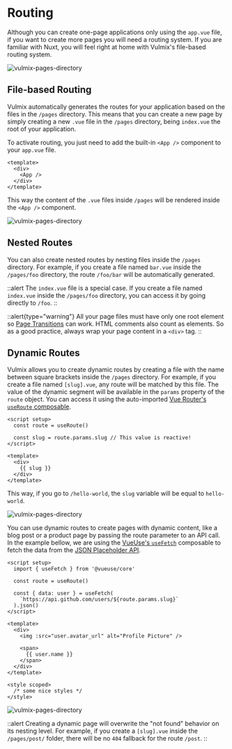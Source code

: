 # Routing

Although you can create one-page applications only using the `app.vue` file, if you want to create more pages you will need a routing system. If you are familiar with Nuxt, you will feel right at home with Vulmix's file-based routing system.

![vulmix-pages-directory](/img/vulmix-file-routing-page-index.png)

## File-based Routing

Vulmix automatically generates the routes for your application based on the files in the `/pages` directory. This means that you can create a new page by simply creating a new `.vue` file in the `/pages` directory, being `index.vue` the root of your application.

To activate routing, you just need to add the built-in `<App />` component to your `app.vue` file.

```vue [app.vue] {3}
<template>
  <div>
    <App />
  </div>
</template>
```

This way the content of the `.vue` files inside `/pages` will be rendered inside the `<App />` component.

![vulmix-pages-directory](/img/vulmix-file-routing-page-index-rendered.png)

## Nested Routes

You can also create nested routes by nesting files inside the `/pages` directory. For example, if you create a file named `bar.vue` inside the `/pages/foo` directory, the route `/foo/bar` will be automatically generated.

::alert
The `index.vue` file is a special case. If you create a file named `index.vue` inside the `/pages/foo` directory, you can access it by going directly to `/foo`.
::

::alert{type="warning"}
All your page files must have only one root element so [Page Transitions](/guide/features/page-transitions) can work. HTML comments also count as elements. So as a good practice, always wrap your page content in a `<div>` tag.
::

## Dynamic Routes

Vulmix allows you to create dynamic routes by creating a file with the name between square brackets inside the `/pages` directory. For example, if you create a file named `[slug].vue`, any route will be matched by this file. The value of the dynamic segment will be available in the `params` property of the `route` object. You can access it using the auto-imported <a href="https://router.vuejs.org/guide/advanced/composition-api.html" target="_blank" rel="nofollow noreferrer noopener">Vue Router's `useRoute` composable</a>.

```vue [pages/[slug].vue] {2-4}
<script setup>
  const route = useRoute()

  const slug = route.params.slug // This value is reactive!
</script>

<template>
  <div>
    {{ slug }}
  </div>
</template>
```

This way, if you go to `/hello-world`, the `slug` variable will be equal to `hello-world`.

![vulmix-pages-directory](/img/vulmix-file-routing-dynamic-rendered.png)

You can use dynamic routes to create pages with dynamic content, like a blog post or a product page by passing the route parameter to an API call. In the example bellow, we are using the <a href="https://vueuse.org/core/useFetch/" target="_blank" rel="nofollow noreferrer noopener">VueUse's `useFetch`</a> composable to fetch the data from the <a href="https://jsonplaceholder.typicode.com/" target="_blank" rel="nofollow noreferrer noopener">JSON Placeholder API</a>.

```vue [pages/[slug].vue]
<script setup>
  import { useFetch } from '@vueuse/core'

  const route = useRoute()

  const { data: user } = useFetch(
    `https://api.github.com/users/${route.params.slug}`
  ).json()
</script>

<template>
  <div>
    <img :src="user.avatar_url" alt="Profile Picture" />

    <span>
      {{ user.name }}
    </span>
  </div>
</template>

<style scoped>
  /* some nice styles */
</style>
```

![vulmix-pages-directory](/img/vulmix-file-routing-dynamic-rendered-2.png)

::alert
Creating a dynamic page will overwrite the "not found" behavior on its nesting level. For example, if you create a `[slug].vue` inside the `/pages/post/` folder, there will be no `404` fallback for the route `/post`.
::
